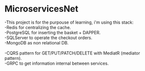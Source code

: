 # MicroservicesNet

-This project is for the purpouse of learning, i'm using this stack:
<br/>
-Redis for centralizing the cache.
<br/>
-PostgreSQL for inserting the basket + DAPPER.
<br/>
-SQLServer to operate the checkout orders.
<br/>
-MongoDB as non relational DB.
<br/>
<br/>
-CQRS pattern for GET/PUT/PATCH/DELETE with MediatR (mediator pattern).
<br/>
-GRPC to get information internal between services.
<br/>

